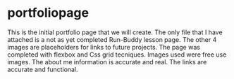 # portfoliopage

This is the initial portfolio page that we will create.
The only file that I have attached is a not as yet completed Run-Buddy lesson page.
The other 4 images are placeholders for links to future projects. The page was completed with flexbox and Css grid tecniques.
Images used were free use images.
The about me information is accurate and real. The links are accurate and functional.
